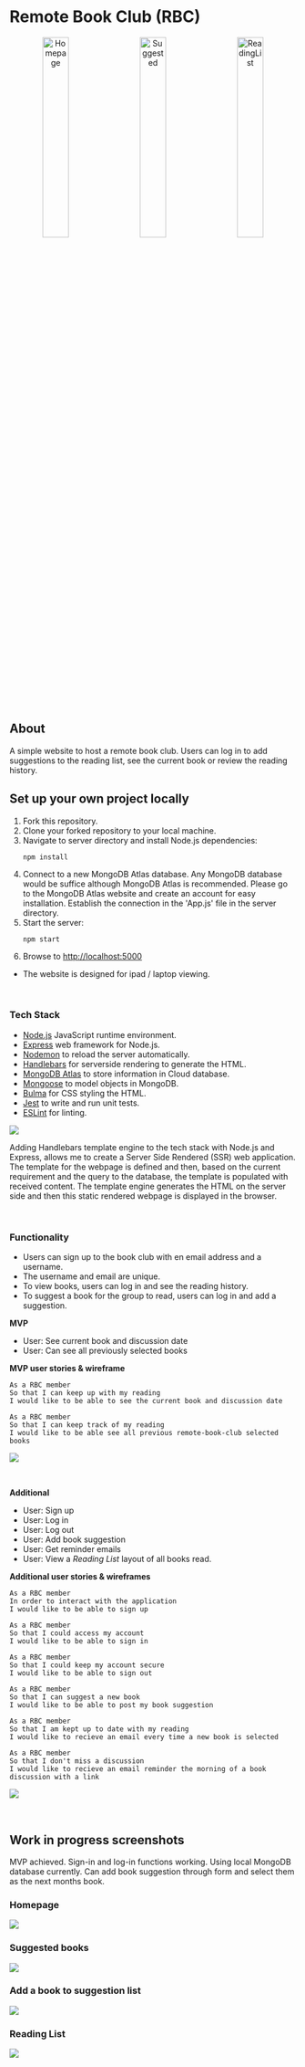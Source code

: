 # Remote Book Club (RBC)

<p style="text-align: center;">
  <img alt="Homepage" src="./images/screenshots/2022-08-10-Homepage.png" width="30%">
   &nbsp; &nbsp; 
  <img alt="Suggested" src="./images/screenshots/2022-08-10-Suggested.png" width="30%">   
  &nbsp; &nbsp; 
  <img alt="ReadingList" src="./images/screenshots/2022-08-10-ReadingList.png" width="30%">
</p>


## About

A simple website to host a remote book club. Users can log in to add suggestions to the reading list, see the current book or review the reading history. 

## Set up your own project locally

1. Fork this repository.
2. Clone your forked repository to your local machine.
3. Navigate to server directory and install Node.js dependencies:
   ```
   npm install
   ```
4. Connect to a new MongoDB Atlas database. Any MongoDB database would be suffice although MongoDB Atlas is recommended. Please go to the MongoDB Atlas website and create an account for easy installation.
Establish the connection in the 'App.js' file in the server directory.  
5. Start the server:
   ```
   npm start
   ```
6. Browse to [http://localhost:5000](http://localhost:5000)

* The website is designed for ipad / laptop viewing.

<br>

### Tech Stack

- [Node.js](https://nodejs.org/en/docs/guides/getting-started-guide/) JavaScript runtime environment.
- [Express](https://expressjs.com/) web framework for Node.js.
- [Nodemon](https://nodemon.io/) to reload the server automatically.
- [Handlebars](https://handlebarsjs.com/) for serverside rendering to generate the HTML.
- [MongoDB Atlas](https://mongoosejs.com) to store information in Cloud database.
- [Mongoose](https://mongoosejs.com) to model objects in MongoDB.
- [Bulma](https://bulma.io/documentation) for CSS styling the HTML.
- [Jest](https://jestjs.io/) to write and run unit tests.
- [ESLint](https://eslint.org) for linting.

![](./images/Diagram_01.png)

Adding Handlebars template engine to the tech stack with Node.js and Express, allows me to create a Server Side Rendered (SSR) web application. The template for the webpage is defined and then, based on the current requirement and the query to the database, the template is populated with received content. The template engine generates the HTML on the server side and then this static rendered webpage is displayed in the browser.

<br>

### Functionality

- Users can sign up to the book club with en email address and a username.
- The username and email are unique.
- To view books, users can log in and see the reading history.
- To suggest a book for the group to read, users can log in and add a suggestion.

**MVP**

- User: See current book and discussion date
- User: Can see all previously selected books

**MVP user stories & wireframe**

```
As a RBC member
So that I can keep up with my reading
I would like to be able to see the current book and discussion date

As a RBC member
So that I can keep track of my reading
I would like to be able see all previous remote-book-club selected books
```

![](./images/wireframeMVP.png)

<br>

**Additional**<br>

- User: Sign up
- User: Log in
- User: Log out
- User: Add book suggestion
- User: Get reminder emails
- User: View a _Reading List_ layout of all books read.

**Additional user stories & wireframes**

```
As a RBC member
In order to interact with the application
I would like to be able to sign up

As a RBC member
So that I could access my account
I would like to be able to sign in

As a RBC member
So that I could keep my account secure
I would like to be able to sign out

As a RBC member
So that I can suggest a new book
I would like to be able to post my book suggestion

As a RBC member
So that I am kept up to date with my reading
I would like to recieve an email every time a new book is selected

As a RBC member
So that I don't miss a discussion
I would like to recieve an email reminder the morning of a book discussion with a link
```

![](./images/wireframeAdditional.png)

<br>

## Work in progress screenshots

MVP achieved. Sign-in and log-in functions working. Using local MongoDB database currently. Can add book suggestion through form and select them as the next months book.

### Homepage

![](./images/screenshots/2022-08-10-Homepage.png)

### Suggested books

![](./images/screenshots/2022-08-10-Suggested.png)

### Add a book to suggestion list

![](./images/screenshots/2022-08-10-AddBook.png)

### Reading List

![](./images/screenshots/2022-08-10-ReadingList.png)